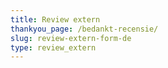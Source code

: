 ```yaml
---
title: Review extern
thankyou_page: /bedankt-recensie/
slug: review-extern-form-de
type: review_extern
---
```

